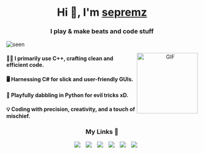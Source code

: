 <h1 align="center">Hi 👋, I'm <a href="https://github.com/sepremz" target="blank">
sepremz</a></h1>
<h3 align="center">I play & make beats and code stuff</h3>
<p align="left"> <img src="https://komarev.com/ghpvc/?username=sepremz&abbreviated=true" alt="seen" /> </p>
<a target="_blank" align="center">
  <img align="right" top="500" height="160" width="160" alt="GIF" src="https://steamuserimages-a.akamaihd.net/ugc/959716048075296014/6E0EB84D32090719B68289BB3F6A3A977F039D6C/?imw=5000&imh=5000&ima=fit&impolicy=Letterbox&imcolor=%23000000&letterbox=false">
</a>

<div class="center">
  <h4>👨‍💻 I primarily use C++, crafting clean and efficient code.</h4>
  <h4>🖥️ Harnessing C# for slick and user-friendly GUIs.</h4>
  <h4>🐍 Playfully dabbling in Python for evil tricks xD.</h4>
  <h4>💡 Coding with precision, creativity, and a touch of mischief.</h4>
</div>

<p align="center">
<h3 align="center" >My Links 🤝 </h3>

 <div align="center"  class="icons-social" style="margin-left: 10px;">
        <a style="margin-left: 10px;"  target="_blank" href="https://soundcloud.com/sepremz/">
			<img src="https://img.icons8.com/doodle/48/soundcloud--v1.png"></a>
        <a style="margin-left: 10px;" target="_blank" href="https://www.instagram.com/sepremz/">
			<img src="https://img.icons8.com/doodle/40/000000/instagram-new--v2.png"></a>
		<a style="margin-left: 10px;" target="_blank" href="https://twitter.com/sepremz">
			<img src="https://img.icons8.com/doodle/1x/twitter-squared--v2.png" ></a>
		<a style="margin-left: 10px;" target="_blank" https://www.youtube.com/@sepremz">
				<img src="https://img.icons8.com/doodle/1x/youtube--v2.png" ></a>
                <a style="margin-left: 10px;" target="_blank" href="https://www.facebook.com/sepremz">
			<img src="https://img.icons8.com/doodle/48/facebook-new.png" ></a>
<a style="margin-left: 10px;" target="_blank" href="https://steamcommunity.com/id/sepremz/">
			<img src="https://img.icons8.com/doodle/48/steam-circled.png" ></a>
      </div>

</p>
